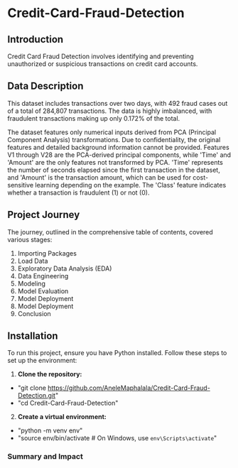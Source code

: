 # **Credit-Card-Fraud-Detection**

## Introduction
Credit Card Fraud Detection involves identifying and preventing unauthorized or suspicious transactions on credit card accounts. 

## Data Description
This dataset includes transactions over two days, with 492 fraud cases out of a total of 284,807 transactions. The data is highly imbalanced, with fraudulent transactions making up only 0.172% of the total.

The dataset features only numerical inputs derived from PCA (Principal Component Analysis) transformations. Due to confidentiality, the original features and detailed background information cannot be provided. Features V1 through V28 are the PCA-derived principal components, while 'Time' and 'Amount' are the only features not transformed by PCA. 'Time' represents the number of seconds elapsed since the first transaction in the dataset, and 'Amount' is the transaction amount, which can be used for cost-sensitive learning depending on the example. The 'Class' feature indicates whether a transaction is fraudulent (1) or not (0).

## Project Journey
The journey, outlined in the comprehensive table of contents, covered various stages:

1. Importing Packages
2. Load Data
3. Exploratory Data Analysis (EDA)
4. Data Engineering
5. Modeling
6. Model Evaluation
7. Model Deployment
8. Model Deployment
9. Conclusion


## Installation
To run this project, ensure you have Python installed. Follow these steps to set up the environment:

1. **Clone the repository:**
- "git clone https://github.com/AneleMaphalala/Credit-Card-Fraud-Detection.git"
- "cd Credit-Card-Fraud-Detection"

2. **Create a virtual environment:**
- "python -m venv env"
- "source env/bin/activate  # On Windows, use `env\Scripts\activate`"

### **Summary and Impact**
